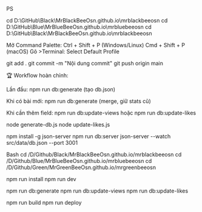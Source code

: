 PS

cd D:\GitHub\Black\MrBlackBeeOsn.github.io\mrblackbeeosn
cd D:\GitHub\Blue\MrBlueBeeOsn.github.io\mrbluebeeosn
cd D:\GitHub\Black\MrBlackBeeOsn.github.io\mrblackbeeosn


Mở Command Palette:
Ctrl + Shift + P (Windows/Linux)
Cmd + Shift + P (macOS)
Gõ >Terminal: Select Default Profile

git add .
git commit -m "Nội dung commit"
git push origin main

🏆 Workflow hoàn chỉnh:

Lần đầu: npm run db:generate (tạo db.json)

Khi có bài mới: npm run db:generate (merge, giữ stats cũ)

Khi cần thêm field: npm run db:update-views hoặc npm run db:update-likes

node generate-db.js
node update-likes.js

npm install -g json-server
npm run db:server
json-server --watch src/data/db.json --port 3001

Bash
cd /D/Github/Black/MrBlackBeeOsn.github.io/mrblackbeeosn
cd /D/Github/Blue/MrBlueBeeOsn.github.io/mrbluebeeosn
cd /D/Github/Green/MrGreenBeeOsn.github.io/mrgreenbeeosn

npm run install
npm run dev

npm run db:generate
npm run db:update-views
npm run db:update-likes

npm run build
npm run deploy
